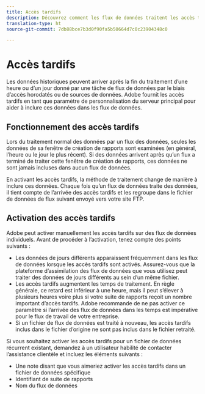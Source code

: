 ```yaml
---
title: Accès tardifs
description: Découvrez comment les flux de données traitent les accès tardifs.
translation-type: ht
source-git-commit: 7db88bce7b3d0f90fa5b50664d7c0c23904348c0

---
```



# Accès tardifs

Les données historiques peuvent arriver après la fin du traitement d’une heure ou d’un jour donné par une tâche de flux de données par le biais d’accès horodatés ou de sources de données. Adobe fournit les accès tardifs en tant que paramètre de personnalisation du serveur principal pour aider à inclure ces données dans les flux de données.

## Fonctionnement des accès tardifs

Lors du traitement normal des données par un flux des données, seules les données de sa fenêtre de création de rapports sont examinées (en général, l’heure ou le jour le plus récent). Si des données arrivent après qu’un flux a terminé de traiter cette fenêtre de création de rapports, ces données ne sont jamais incluses dans aucun flux de données.

En activant les accès tardifs, la méthode de traitement change de manière à inclure ces données. Chaque fois qu’un flux de données traite des données, il tient compte de l’arrivée des accès tardifs et les regroupe dans le fichier de données de flux suivant envoyé vers votre site FTP.

## Activation des accès tardifs

Adobe peut activer manuellement les accès tardifs sur des flux de données individuels. Avant de procéder à l’activation, tenez compte des points suivants :

* Les données de jours différents apparaissent fréquemment dans les flux de données lorsque les accès tardifs sont activés. Assurez-vous que la plateforme d’assimilation des flux de données que vous utilisez peut traiter des données de jours différents au sein d’un même fichier.
* Les accès tardifs augmentent les temps de traitement. En règle générale, ce retard est inférieur à une heure, mais il peut s’élever à plusieurs heures voire plus si votre suite de rapports reçoit un nombre important d’accès tardifs. Adobe recommande de ne pas activer ce paramètre si l’arrivée des flux de données dans les temps est impérative pour le flux de travail de votre entreprise.
* Si un fichier de flux de données est traité à nouveau, les accès tardifs inclus dans le fichier d’origine ne sont pas inclus dans le fichier retraité.

Si vous souhaitez activer les accès tardifs pour un fichier de données récurrent existant, demandez à un utilisateur habilité de contacter l’assistance clientèle et incluez les éléments suivants :

* Une note disant que vous aimeriez activer les accès tardifs dans un fichier de données spécifique
* Identifiant de suite de rapports
* Nom du flux de données
